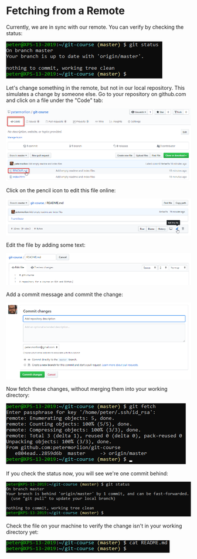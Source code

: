 # Fetching from a Remote

Currently, we are in sync with our remote. You can verify by checking the status:

![Git status](../../img/git-fetch-status.png)

Let's change something in the remote, but not in our local repository. This simulates a change by someone else.
Go to your repository on github.com and click on a file under the "Code" tab:

![GitHub repository](../../img/github-repo.png)
 
Click on the pencil icon to edit this file online:

![GitHub file](../../img/github-file.png)
 
Edit the file by adding some text:

![GitHub file editing](../../img/github-file-2.png)
 
Add a commit message and commit the change:

![GitHub file editing](../../img/github-file-3.png)

Now fetch these changes, without merging them into your working directory:

![Git fetch](../../img/git-fetch.png)

If you check the status now, you will see we're one commit behind:

![Git status](../../img/git-fetch-status-2.png)
 
Check the file on your machine to verify the change isn't in your working directory yet:

![Vim](../../img/git-fetch-cat.png)
